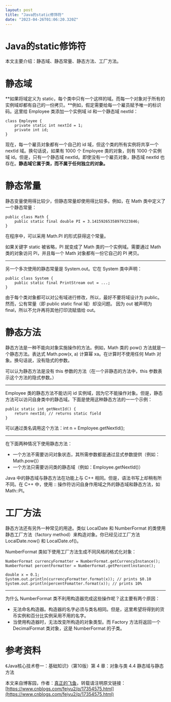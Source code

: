 ```yaml
---
layout: post
title: "Java的static修饰符"
date: "2023-04-26T01:06:20.320Z"
---
```

Java的static修饰符
==============

本文主要介绍：静态域、静态常量、静态方法、工厂方法。

静态域
===

**如果将域定义为 static，每个类中只有一个这样的域。而每一个对象对于所有的实例域却都有自己的一份拷贝。**例如，假定需要给每一个雇员赋予唯一的标识码。这里给 Employee 类添加一个实例域 id 和一个静态域 nextld：

    class Employee {
    	private static int nextId = 1;
    	private int id;
    }
    

现在，每一个雇员对象都有一个自己的 id 域，但这个类的所有实例将共享一个 nextId 域。换句话说，如果有 1000 个 Employee 类的对象，则有 1000 个实例域 id。但是，只有一个静态域 nextld。即使没有一个雇员对象，静态域 nextld 也存在。**静态域它属于类，而不属于任何独立的对象。**

静态常量
====

静态变量使用得比较少，但静态常量却使用得比较多。例如，在 Math 类中定义了一个静态常量：

    public class Math {
    	public static final double PI = 3.14159265358979323846;
    }
    

在程序中，可以采用 Math.PI 的形式获得这个常量。

如果关键字 static 被省略，PI 就变成了 Math 类的一个实例域。需要通过 Math 类的对象访问 PI，并且每一个 Math 对象都有一份它自己的 PI 拷贝。

* * *

另一个多次使用的静态常量是 System.out。它在 System 类中声明：

    public class System {
    	public static final PrintStream out = ...;
    }
    

由于每个类对象都可以对公有域进行修改，所以，最好不要将域设计为 public。然而，公有常量（即 public static final 域）却没问题。 因为 out 被声明为 final，所以不允许再将其他打印流赋值给 out。

静态方法
====

静态方法是一种不能向对象实施操作的方法。例如，Math 类的 pow() 方法就是一个静态方法。表达式 Math.pow(x, a) 计算幂 xa。在计算时不使用任何 Math 对象。换句话说，没有隐式的参数。

可以认为静态方法是没有 this 参数的方法（在一个非静态的方法中，this 参数表示这个方法的隐式参数。）

* * *

Employee 类的静态方法不能访问 id 实例域，因为它不能操作对象。但是，静态方法可以访问自身类中的静态域。下面是使用这种静态方法的一一个示例：

    public static int getNextId() {
    	return nextId; // returns static field
    }
    

可以通过类名调用这个方法：int n = Employee.getNextId();

* * *

在下面两种情况下使用静态方法：

*   一个方法不需要访问对象状态，其所需参数都是通过显式参数提供（例如：Math.pow()）
*   一个方法只需要访问类的静态域（例如：Employee.getNextId()）

Java 中的静态域与静态方法在功能上与 C++ 相同。但是，语法书写上却稍有所不同。在 C++ 中，使用 :: 操作符访问自身作用域之外的静态域和静态方法，如 Math::PI。

工厂方法
====

静态方法还有另外一种常见的用途。类似 LocalDate 和 NumberFormat 的类使用静态工厂方法（factory method）来构造对象。你已经见过工厂方法 LocalDate.now() 和 LocalDate.of()。

NumberFormat 类如下使用工厂方法生成不同风格的格式化对象：

    NumberFormat currencyFormatter = NumberFormat.getCurrencyInstance();
    NumberFormat percentFormatter = NumberFormat.getPercentlnstance();
    
    double x = 0.1;
    System.out.println(currencyFormatter.format(x)); // prints $0.10
    System.out.println(percentFomatter.format(x)); // prints 10%
    

* * *

为什么 NumberFormat 类不利用构造器完成这些操作呢？这主要有两个原因：

*   无法命名构造器。构造器的名字必须与类名相同。但是，这里希望将得到的货币实例和百分比实例采用不用的名字。
*   当使用构造器时，无法改变所构造的对象类型。而 Factory 方法将返回一个 DecimalFormat 类对象，这是 NumberFormat 的子类。

参考资料
====

《Java核心技术卷一：基础知识》（第10版）第 4 章：对象与类 4.4 静态域与静态方法

本文来自博客园，作者：[真正的飞鱼](https://www.cnblogs.com/feiyu2/)，转载请注明原文链接：[https://www.cnblogs.com/feiyu2/p/17354575.html](https://www.cnblogs.com/feiyu2/p/17354575.html)